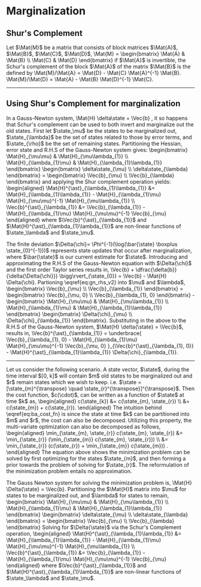 <h1>Marginalization</h1>
<h2>Shur's Complement</h2>

<p>Let $\Mat{M}$ be a matrix that consists of block matrices $\Mat{A}$, $\Mat{B}$,
$\Mat{C}$, $\Mat{D}$,
<equation>
	\Mat{M} =
	\begin{bmatrix}
		\Mat{A} & \Mat{B} \\
		\Mat{C} & \Mat{D}
	\end{bmatrix}
</equation>
if $\Mat{A}$ is invertible, the Schur's complement of the block $\Mat{A}$ of the
matrix $\Mat{B}$ is the defined by
<equation>
	\Mat{M}/\Mat{A} = \Mat{D} - \Mat{C} \Mat{A}^{-1} \Mat{B}.
</equation>
<equation>
	\Mat{M}/\Mat{D} = \Mat{A} - \Mat{B} \Mat{D}^{-1} \Mat{C}.
</equation>
</p>

---

<h2>Using Shur's Complement for marginalization</h2>

<p>In a Gauss-Newton system,
<equation>
  \Mat{H} \delta\state = \Vec{b} ,
</equation>
it so happens that Schur's complement can be used to both invert and
marginalize out the old states. First let $\state_\mu$ be the states to be
marginalized out, $\state_{\lambda}$ be the set of states related to those by
error terms, and $\state_{\rho}$ be the set of remaining states. Partitioning
the Hessian, error state and R.H.S of the Gauss-Newton system gives:
<equation>
  \begin{bmatrix}
    \Mat{H}_{\mu\mu} & \Mat{H}_{\mu\lambda_{1}} \\
    \Mat{H}_{\lambda_{1}\mu} & \Mat{H}_{\lambda_{1}\lambda_{1}}
  \end{bmatrix}
  \begin{bmatrix}
    \delta\state_{\mu} \\
    \delta\state_{\lambda}
  \end{bmatrix}
  =
  \begin{bmatrix}
    \Vec{b}_{\mu} \\
    \Vec{b}_{\lambda}
  \end{bmatrix}
</equation>
and applying the Shur complement operation yields:
<equation>
\begin{aligned}
  \Mat{H}^{\ast}_{\lambda_{1}\lambda_{1}}
  &=
  \Mat{H}_{\lambda_{1}\lambda_{1}} -
  \Mat{H}_{\lambda_{1}\mu}
  \Mat{H}_{\mu\mu}^{-1}
  \Mat{H}_{\mu\lambda_{1}}
	\\
	\Vec{b}^{\ast}_{\lambda_{1}}
  &=
  \Vec{b}_{\lambda_{1}} -
  \Mat{H}_{\lambda_{1}\mu}
  \Mat{H}_{\mu\mu}^{-1}
  \Vec{b}_{\mu}
\end{aligned}
</equation>
where $\Vec{b}^{\ast}_{\lambda_{1}}$ and
$\Mat{H}^{\ast}_{\lambda_{1}\lambda_{1}}$ are non-linear functions of
$\state_\lambda$ and $\state_\mu$.</p>

<p>The finite deviation $\Delta{\chi}= \Phi^{-1}(\log(\bar{\state} \boxplus
\state_{0}^{-1}))$ represents state updates that occur after marginalization,
where $\bar{\state}$ is our current estimate for $\state$. Introducing and
approximating the R.H.S of the Gauss-Newton equation with $\Delta{\chi}$ and
the first order Taylor series results in,
<equation>
	<!-- \label{eq:gn_rhs_v2} -->
	\Vec{b} + \dfrac{\delta{b}}{\delta{\Delta{\chi}}} \bigg\rvert_{\state_{0}}
    = \Vec{b} - \Mat{H} \Delta{\chi}.
</equation>
Partioning \eqref{eq:gn_rhs_v2} into $\mu$ and $\lambda$,
<equation>
	<!-- \label{eq:gn_rhs_v2_partitioned} -->
	\begin{bmatrix}
		\Vec{b}_{\mu} \\ \Vec{b}_{\lambda_{1}}
	\end{bmatrix}
		=
		\begin{bmatrix}
			\Vec{b}_{\mu, 0} \\ \Vec{b}_{\lambda_{1}, 0}
		\end{bmatrix}
		-
		\begin{bmatrix}
			\Mat{H}_{\mu\mu} & \Mat{H}_{\mu\lambda_{1}} \\
			\Mat{H}_{\lambda_{1}\mu} & \Mat{H}_{\lambda_{1}\lambda_{1}}
		\end{bmatrix}
		\begin{bmatrix}
			\Delta{\chi}_{\mu} \\
			\Delta{\chi}_{\lambda_{1}}
		\end{bmatrix}.
</equation>
Substituting in the above  to the R.H.S of the Gauss-Newton system, $\Mat{H}
\delta{\state} = \Vec{b}$, results in,
<equation>
	\Vec{b}^{\ast}_{\lambda_{1}} =
		\underbrace{
			\Vec{b}_{\lambda_{1}, 0} -
			\Mat{H}_{\lambda_{1}\mu}
			\Mat{H}_{\mu\mu}^{-1}
			\Vec{b}_{\mu, 0}
		}_{\Vec{b}^{\ast}_{\lambda_{1}, 0}}
		-
		\Mat{H}^{\ast}_{\lambda_{1}\lambda_{1}}
		\Delta{\chi}_{\lambda_{1}}.
</equation>
</p>

---

<p>Let us consider the following scenario. A state vector, $\state$, during the
time interval $[0, k]$ will contain $m$ old states to be marginalized out and
$r$ remain states which we wish to keep. i.e. $\state =
[\state_{m}^{\transpose} \quad \state_{r}^{\transpose}]^{\transpose}$. Then the
cost function, $c(\cdot)$, can be written as a function of $\state$ at time $k$
as,
<equation>
\begin{aligned}
	c(\state_{k}) &= c(\state_{m}, \state_{r}) \\
								&= c(\state_{m}) + c(\state_{r}).
\end{aligned}
</equation>
The intuition behind \eqref{eq:ba_cost_fn} is since the state at time $k$ can
be partitioned into $m$ and $r$, the cost can also be decomposed. Utilizing
this property, the multi-variate optimization can also be decomposed as
follows,
<equation>
\begin{aligned}
	\min_{\state_{m}, \state_{r}} c(\state_{m}, \state_{r})
		&= \min_{\state_{r}} (\min_{\state_{m}} c(\state_{m}, \state_{r})) \\
		&= \min_{\state_{r}} (c(\state_{r}) + \min_{\state_{m}} c(\state_{m})) .
\end{aligned}
</equation>
The equation above shows the minimization problem can be solved by first
optimizing for the states $\state_{m}$, and then forming a prior towards the
problem of solving for $\state_{r}$. The reformulation of the minimization
problem entails no approximation.</p>

<p>The Gauss Newton system for solving the minimization problem is,
<equation>
	\Mat{H} \Delta{\state} = \Vec{b}.
</equation>
Partitioning the $\Mat{H}$ matrix into $\mu$ for states to be marginalized out,
and $\lambda$ for states to remain,
<equation>
  \begin{bmatrix}
    \Mat{H}_{\mu\mu} & \Mat{H}_{\mu\lambda_{1}} \\
    \Mat{H}_{\lambda_{1}\mu} & \Mat{H}_{\lambda_{1}\lambda_{1}}
  \end{bmatrix}
  \begin{bmatrix}
    \delta\state_{\mu} \\
    \delta\state_{\lambda}
  \end{bmatrix}
  =
  \begin{bmatrix}
    \Vec{b}_{\mu} \\
    \Vec{b}_{\lambda}
  \end{bmatrix}
</equation>
Solving for $\Delta{\state}$ via the Schur's Complement operation,
<equation>
\begin{aligned}
  \Mat{H}^{\ast}_{\lambda_{1}\lambda_{1}}
  &=
  \Mat{H}_{\lambda_{1}\lambda_{1}} -
  \Mat{H}_{\lambda_{1}\mu}
  \Mat{H}_{\mu\mu}^{-1}
  \Mat{H}_{\mu\lambda_{1}}
	\\
	\Vec{b}^{\ast}_{\lambda_{1}}
  &=
  \Vec{b}_{\lambda_{1}} -
  \Mat{H}_{\lambda_{1}\mu}
  \Mat{H}_{\mu\mu}^{-1}
  \Vec{b}_{\mu}
\end{aligned}
</equation>
where $\Vec{b}^{\ast}_{\lambda_{1}}$ and
$\Mat{H}^{\ast}_{\lambda_{1}\lambda_{1}}$ are non-linear functions of
$\state_\lambda$ and $\state_\mu$.</p>
